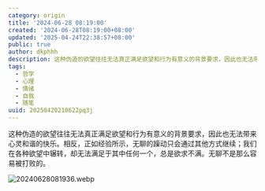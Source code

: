 ```yaml
---
category: origin
title: '2024-06-28 08:19:00'
created: '2024-06-28T08:19:00+08:00'
updated: '2025-04-24T22:38:57+08:00'
public: true
author: dkphhh
description: 这种伪造的欲望往往无法真正满足欲望和行为有意义的背景要求，因此也无法带来心灵和谐的快乐。相反，正如经验所示……
tags:
  - 哲学
  - 心理
  - 情绪
  - 自我
  - 随笔
uuid: 20250420210622pq3j
---
```


这种伪造的欲望往往无法真正满足欲望和行为有意义的背景要求，因此也无法带来心灵和谐的快乐。相反，正如经验所示，无聊的躁动只会通过其他方式继续；我们在各种欲望中辗转，却无法满足于其中任何一个，总是欲求不满。无聊不是那么容易被打败的。

![20240628081936.webp](https://img.dkphhh.me/20240628081936.webp)
